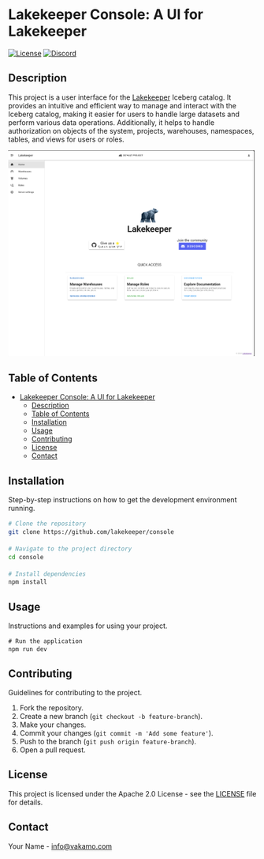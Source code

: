# Lakekeeper Console: A UI for Lakekeeper

[![License](https://img.shields.io/badge/License-Apache_2.0-blue.svg?style=for-the-badge&logo=discord&logoColor=white)](https://opensource.org/licenses/Apache-2.0)
[![Discord](https://img.shields.io/badge/Discord-%235865F2.svg?style=for-the-badge&logo=discord&logoColor=white)](https://discord.gg/jkAGG8p93B)

## Description

This project is a user interface for the [Lakekeeper](https://lakekeeper.io) Iceberg catalog. It provides an intuitive and efficient way to manage and interact with the Iceberg catalog, making it easier for users to handle large datasets and perform various data operations. Additionally, it helps to handle authorization on objects of the system, projects, warehouses, namespaces, tables, and views for users or roles.

<img src="src/assets/homepage.png" alt="Lakekeeper UI" width="500px">

## Table of Contents

- [Lakekeeper Console: A UI for Lakekeeper](#lakekeeper-console-a-ui-for-lakekeeper)
  - [Description](#description)
  - [Table of Contents](#table-of-contents)
  - [Installation](#installation)
  - [Usage](#usage)
  - [Contributing](#contributing)
  - [License](#license)
  - [Contact](#contact)

## Installation

Step-by-step instructions on how to get the development environment running.

```bash
# Clone the repository
git clone https://github.com/lakekeeper/console

# Navigate to the project directory
cd console

# Install dependencies
npm install
```

## Usage

Instructions and examples for using your project.

```
# Run the application
npm run dev
```

## Contributing

Guidelines for contributing to the project.

1. Fork the repository.
2. Create a new branch (`git checkout -b feature-branch`).
3. Make your changes.
4. Commit your changes (`git commit -m 'Add some feature'`).
5. Push to the branch (`git push origin feature-branch`).
6. Open a pull request.

## License

This project is licensed under the Apache 2.0 License - see the [LICENSE](LICENSE) file for details.

## Contact

Your Name - [info@vakamo.com](mailto:info@vakamo.com)
